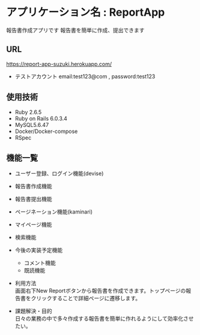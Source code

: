 # アプリケーション名 : ReportApp
報告書作成アプリです
報告書を簡単に作成、提出できます



## URL
https://report-app-suzuki.herokuapp.com/

- テストアカウント
  email:test123@com , password:test123  

## 使用技術
- Ruby 2.6.5
- Ruby on Rails 6.0.3.4
- MySQL5.6.47
- Docker/Docker-compose
- RSpec

## 機能一覧           
  - ユーザー登録、ログイン機能(devise)
  - 報告書作成機能
  - 報告書提出機能
  - ページネーション機能(kaminari)
  - マイページ機能
  - 検索機能

- 今後の実装予定機能          
  - コメント機能
  - 既読機能    

- 利用方法           
  画面右下New Reportボタンから報告書を作成できます。トップページの報告書をクリックすることで詳細ページに遷移します。 
- 課題解決・目的     
  日々の業務の中で多々作成する報告書を簡単に作れるようにして効率化させたい。            
                


